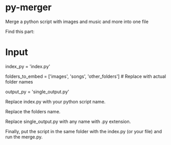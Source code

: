 # py-merger
Merge a python script with images and music and more into one file

Find this part:
# Input

index_py = 'index.py'

folders_to_embed = ['images', 'songs', 'other_folders']  # Replace with actual folder names

output_py = 'single_output.py'


Replace index.py with your python script name.

Replace the folders name.

Replace single_output.py with any name with .py extension.

Finally, put the script in the same folder with the index.py (or your file) and run the merge.py.
